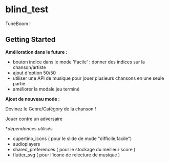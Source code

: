 # blind_test

TuneBoom ! 

## Getting Started

**Amélioration dans le future :** 

- bouton indice dans le mode 'Facile' : donner des indices sur la chanson/artiste 
- ajout d'option 50/50
- utiliser une API de musique pour jouer plusieurs chansons en une seule partie.
- améliorer la modale jeu terminé

**Ajout de nouveau mode :**

Devinez le Genre/Catégory de la chanson ! 

Jouer contre un adversaire

**dépendances utilisés*

- cupertino_icons ( pour le slide de mode "difficile,facile")
- audioplayers
- shared_preferences ( pour le stockage du meilleur score )
- flutter_svg ( pour l'icone de relecture de musique )


